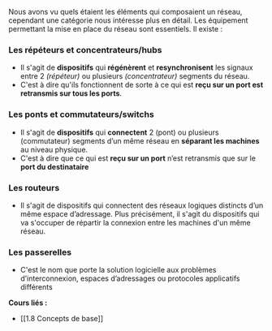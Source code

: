Nous avons vu quels étaient les éléments qui composaient un réseau, cependant une catégorie nous intéresse plus en détail. Les équipement permettant la mise en place du réseau sont essentiels. Il existe : 

### Les répéteurs et concentrateurs/hubs

- Il s'agit de **dispositifs** qui **régénèrent** et **resynchronisent** les signaux entre 2 *(répéteur)* ou plusieurs *(concentrateur)* segments du réseau.
- C'est à dire qu'ils fonctionnent de sorte à ce qui est **reçu sur un port est retransmis sur tous les ports**.
   
### Les ponts et commutateurs/switchs

- Il s'agit de **dispositifs** qui **connectent** 2 (pont) ou plusieurs (commutateur) segments d’un même réseau en **séparant les machines** au niveau physique.
- C'est à dire que ce qui est **reçu sur un port** n’est retransmis que sur le **port du destinataire**

### Les routeurs

- Il s'agit de dispositifs qui connectent des réseaux logiques distincts d’un même espace d’adressage. Plus précisément, il s'agit du dispositifs qui va s'occuper de répartir la connexion entre les machines d'un même réseau.

### Les passerelles

- C'est le nom que porte la solution logicielle aux problèmes d’interconnexion, espaces d’adressages ou protocoles applicatifs différents


**Cours liés :**
- [[1.8 Concepts de base]]